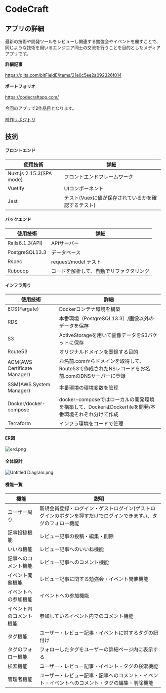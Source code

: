 # CodeCraft
## アプリの詳細
最新の技術や開発ツールをレビューし関連する勉強会やイベントを催すことで、同じような技術を用いるエンジニア同士の交流を行うことを目的としたメディアアプリです。

**詳細記事**
<br>
<br>
https://qiita.com/bitFieldE/items/31e0c5ee2a092326f014
<br>
<br>
**ポートフォリオ**
<br>
<br>
https://codecraftapp.com/
<br>
<br>
今回のアプリで2作品目となります。
<br>
<br>
[前作リポジトリ](https://github.com/RkAirforce/aic_tech)

## 技術
#### フロントエンド

|使用技術|詳細|
|-|-|
|Nuxt.js 2.15.3(SPA mode)|フロントエンドフレームワーク|
|Vuetify|UIコンポーネント|
|Jest|テスト(Vuexに値が保存されているかを確認するテスト)|

#### バックエンド

|使用技術|詳細|
|-|-|
|Rails6.1.3(API)|APIサーバー|
|PostgreSQL13.3|データベース|
|Rspec|request/model テスト|
|Rubocop|コードを解析して、自動でリファクタリング|


#### インフラ周り

|使用技術|詳細|
|-|-|
|ECS(Fargate)|Dockerコンテナ環境を構築|
|RDS|本番環境（PostgreSQL13.3）/画像以外のデータを保存|
|S3|ActiveStorageを用いて画像データをS3バケットに保存|
|Route53|オリジナルドメインを登録する目的|
|ACM(AWS Certificate Manager)|お名前.comからドメインを取得して、Route53で作成されたNSレコードをお名前.comのDNSサーバーに登録|
|SSM(AWS System Manager)|本番環境の環境変数を管理|
|Docker/docker-compose|docker-composeではローカルの開発環境を構築して、DockerはDockerfileを開発/本番環境それぞれ分けて作成|
|Terraform|インフラ環境をコードで管理|

#### ER図
![erd.png](https://qiita-image-store.s3.ap-northeast-1.amazonaws.com/0/321060/2061b851-441f-24ea-105a-45e8dcd71e0f.png)

#### 全体設計
![Untitled Diagram.png](https://qiita-image-store.s3.ap-northeast-1.amazonaws.com/0/321060/3d25239a-2e25-e2b2-0c81-d70cbd1945bc.png)

#### 機能一覧
|機能|説明|
|-|-|
|ユーザー周り|新規会員登録・ログイン・ゲストログイン(ゲストログインのボタンを押すだけでログインできます。)、タグのフォロー機能|
|記事投稿機能|レビュー記事の投稿・編集・削除|
|いいね機能|レビュー記事へのいいね機能|
|記事へのコメント機能|レビュー記事へのコメント機能|
|イベント開催機能|レビュー記事に関する勉強会・イベント開催機能|
|イベントへの参加機能|イベントへの参加機能|
|イベント内のコメント機能|参加しているイベント内でのコメント機能|
|タグ機能|ユーザー・レビュー記事・イベントに対するタグの紐付け|
|タグのフォロー機能|フォローしたタグをユーザーの詳細ページ内に表示する|
|検索機能|ユーザー・レビュー記事・イベント・タグの検索機能|
|管理者機能|ユーザー・レビュー記事・記事へのコメント・イベント・イベントへのコメント・タグの編集・削除機能|